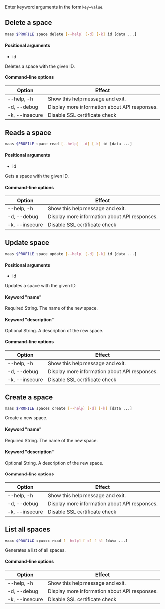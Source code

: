 Enter keyword arguments in the form `key=value`.

## Delete a space

```bash
maas $PROFILE space delete [--help] [-d] [-k] id [data ...] 
```

#### Positional arguments
- id

Deletes a space with the given ID.

#### Command-line options
| Option         | Effect                                        |
|----------------|-----------------------------------------------|
| --help, -h     | Show this help message and exit.              |
| -d, --debug    | Display more information about API responses. |
| -k, --insecure | Disable SSL certificate check                 |

## Reads a space

```bash
maas $PROFILE space read [--help] [-d] [-k] id [data ...] 
```

#### Positional arguments
- id

Gets a space with the given ID.

#### Command-line options
| Option         | Effect                                        |
|----------------|-----------------------------------------------|
| --help, -h     | Show this help message and exit.              |
| -d, --debug    | Display more information about API responses. |
| -k, --insecure | Disable SSL certificate check                 |

## Update space

```bash
maas $PROFILE space update [--help] [-d] [-k] id [data ...] 
```

#### Positional arguments
- id


Updates a space with the given ID.

#### Keyword "name"
Required String. The name of the new space.

#### Keyword "description"
Optional String. A description of the new space.

#### Command-line options
| Option         | Effect                                        |
|----------------|-----------------------------------------------|
| --help, -h     | Show this help message and exit.              |
| -d, --debug    | Display more information about API responses. |
| -k, --insecure | Disable SSL certificate check                 |

## Create a space

```bash
maas $PROFILE spaces create [--help] [-d] [-k] [data ...] 
```

Create a new space.

#### Keyword "name"
Required String. The name of the new space.

#### Keyword "description"
Optional String. A description of the new space.

#### Command-line options
| Option         | Effect                                        |
|----------------|-----------------------------------------------|
| --help, -h     | Show this help message and exit.              |
| -d, --debug    | Display more information about API responses. |
| -k, --insecure | Disable SSL certificate check                 |

## List all spaces

```bash
maas $PROFILE spaces read [--help] [-d] [-k] [data ...] 
```

Generates a list of all spaces. 

#### Command-line options
| Option         | Effect                                        |
|----------------|-----------------------------------------------|
| --help, -h     | Show this help message and exit.              |
| -d, --debug    | Display more information about API responses. |
| -k, --insecure | Disable SSL certificate check                 |
